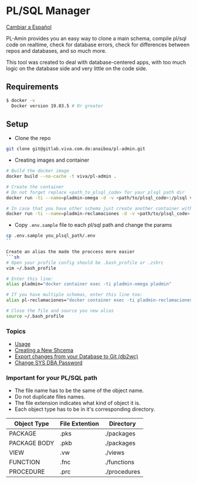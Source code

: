 # PL/SQL Manager
[Cambiar a Español](docs/README.md)

PL-Amin provides you an easy way to clone a main schema, compile pl/sql code on realtime, check for database errors, check for differences between repos and databases, and so much more.

This tool was created to deal with database-centered apps, with too much logic on the database side and very little on the code side.

## Requirements
```sh
$ docker -v
  Docker version 19.03.5 # Or greater
```

## Setup
+ Clone the repo
```sh
git clone git@gitlab.viva.com.do:anaiboa/pl-admin.git
```

+ Creating images and container
```sh
# Build the docker image
docker build --no-cache -t viva/pl-admin .

# Create the container
# Do not forget replace <path_to_plsql_code> for your plsql path dir
docker run -ti --name=pladmin-omega -d -v <path/to/plsql_code>:/plsql viva/pl-admin

# In case that you have other schema just create another container with other name
docker run -ti --name=pladmin-reclamaciones -d -v <path/to/plsql_code>:/plsql viva/pl-admin
```

+ Copy `.env.sample` file to each pl/sql path and change the params
```sh
cp .env.sample you_plsql_path/.env
``

Create an alias the made the proccess more easier
```sh
# Open your profile config should be .bash_profile or .zshrc
vim ~/.bash_profile

# Enter this line:
alias pladmin="docker container exec -ti pladmin-omega pladmin"

# If you have multiple schemas, enter this line too:
alias pl-reclamaciones="docker container exec -ti pladmin-reclamaciones pladmin"

# Close the file and source you new alias
source ~/.bash_profile
```

### Topics
- [Usage](docs/usage.md)
- [Creating a New Shcema](docs/new-schema.md)
- [Export changes from your Database to Git (db2wc)](docs/db2wc.md)
- [Change SYS DBA Password](docs/change-sys-password.md)

### Important for your PL/SQL path
- The file name has to be the same of the object name.
- Do not duplicate files names.
- The file extension indicates what kind of object it is.
- Each object type has to be in it's corresponding directory.

| Object Type | File Extention | Directory |
| ------ | ------ | ------ |
| PACKAGE | .pks | ./packages |
| PACKAGE BODY | .pkb | ./packages |
| VIEW | .vw | ./views |
| FUNCTION | .fnc | ./functions |
| PROCEDURE | .prc | ./procedures |
